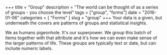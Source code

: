 +++
title = "Group"
description = "The world can be thought of as a series of groups - you choose the level"
tags = ["group", "forms"]
date = "2016-01-06"
categories = [
  "Forms"
]
slug = "group"
+++
Your data is a given, but underneath the covers are patterns of groups and
statistical insights.  

We as humans pigeonhole.  It's our superpower.  We group this batch of items
together with that attribute and it's how we can even make sense of the larger
patterns of life.  These groups are typically text or date, but can include
numeric labels.
